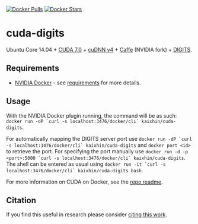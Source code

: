 [![Docker Pulls](https://img.shields.io/docker/pulls/kaixhin/cuda-digits.svg)](https://hub.docker.com/r/kaixhin/cuda-digits/)
[![Docker Stars](https://img.shields.io/docker/stars/kaixhin/cuda-digits.svg)](https://hub.docker.com/r/kaixhin/cuda-digits/)

cuda-digits
===========
Ubuntu Core 14.04 + [CUDA 7.0](http://www.nvidia.com/object/cuda_home_new.html) + [cuDNN v4](https://developer.nvidia.com/cuDNN) + [Caffe](http://caffe.berkeleyvision.org/) (NVIDIA fork) + [DIGITS](https://developer.nvidia.com/digits).

Requirements
------------

- [NVIDIA Docker](https://github.com/NVIDIA/nvidia-docker) - see [requirements](https://github.com/NVIDIA/nvidia-docker/wiki/CUDA#requirements) for more details.

Usage
-----
With the NVIDIA Docker plugin running, the command will be as such: ``docker run -dP `curl -s localhost:3476/docker/cli` kaixhin/cuda-digits``.

For automatically mapping the DIGITS server port use ``docker run -dP `curl -s localhost:3476/docker/cli` kaixhin/cuda-digits`` and `docker port <id>` to retrieve the port.
For specifying the port manually use ``docker run -d -p <port>:5000 `curl -s localhost:3476/docker/cli` kaixhin/cuda-digits``.
The shell can be entered as usual using ``docker run -it `curl -s localhost:3476/docker/cli` kaixhin/cuda-digits bash``.

For more information on CUDA on Docker, see the [repo readme](https://github.com/Kaixhin/dockerfiles#cuda).

Citation
--------
If you find this useful in research please consider [citing this work](https://github.com/Kaixhin/dockerfiles/blob/master/CITATION.md).
